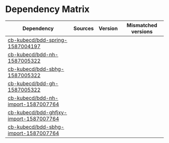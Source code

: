 # Dependency Matrix

Dependency | Sources | Version | Mismatched versions
---------- | ------- | ------- | -------------------
[cb-kubecd/bdd-spring-1587004197](https://github.com/cb-kubecd/bdd-spring-1587004197.git) |  | []() | 
[cb-kubecd/bdd-nh-1587005322](https://github.com/cb-kubecd/bdd-nh-1587005322.git) |  | []() | 
[cb-kubecd/bdd-sbhg-1587005322](https://github.com/cb-kubecd/bdd-sbhg-1587005322.git) |  | []() | 
[cb-kubecd/bdd-gh-1587005322](https://github.com/cb-kubecd/bdd-gh-1587005322.git) |  | []() | 
[cb-kubecd/bdd-nh-import-1587007764](https://github.com/cb-kubecd/bdd-nh-import-1587007764.git) |  | []() | 
[cb-kubecd/bdd-ghfjxy-import-1587007764](https://github.com/cb-kubecd/bdd-ghfjxy-import-1587007764.git) |  | []() | 
[cb-kubecd/bdd-sbhg-import-1587007764](https://github.com/cb-kubecd/bdd-sbhg-import-1587007764.git) |  | []() | 
